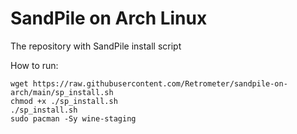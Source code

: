 # SandPile on Arch Linux
The repository with SandPile install script

How to run:
```
wget https://raw.githubusercontent.com/Retrometer/sandpile-on-arch/main/sp_install.sh
chmod +x ./sp_install.sh
./sp_install.sh
sudo pacman -Sy wine-staging
